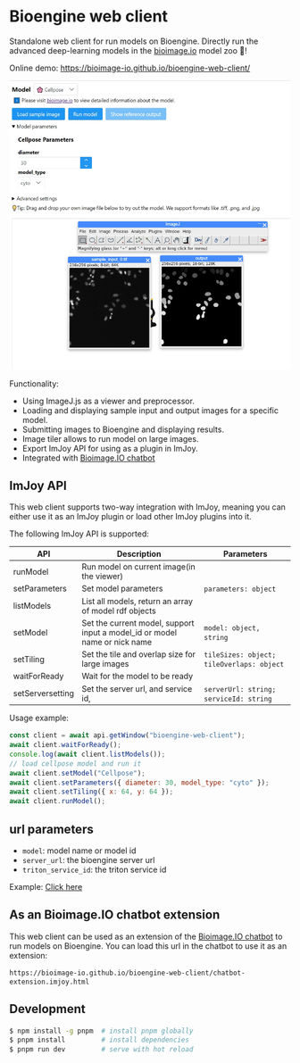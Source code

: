 # Bioengine web client

Standalone web client for run models on Bioengine.
Directly run the advanced deep-learning models in the [bioimage.io](https://bioimage.io/#/) model zoo 🦒!

Online demo: https://bioimage-io.github.io/bioengine-web-client/

![demo](./screenshot_bwc.png)

Functionality:

- Using ImageJ.js as a viewer and preprocessor.
- Loading and displaying sample input and output images for a specific model.
- Submitting images to Bioengine and displaying results.
- Image tiler allows to run model on large images.
- Export ImJoy API for using as a plugin in ImJoy.
- Integrated with [Bioimage.IO chatbot](https://github.com/bioimage-io/bioimageio-chatbot/)

## ImJoy API

This web client supports two-way integration with ImJoy, meaning you can either use it as an ImJoy plugin or load other ImJoy plugins into it.

The following ImJoy API is supported:

| API           | Description                                                                | Parameters                                |
| ------------- | -------------------------------------------------------------------------- | ----------------------------------------- |
| runModel      | Run model on current image(in the viewer)                                  |                                           |
| setParameters | Set model parameters                                                       | `parameters: object`                      |
| listModels    | List all models, return an array of model rdf objects                      |                                           |
| setModel      | Set the current model, support input a model_id or model name or nick name | `model: object, string`                   |
| setTiling     | Set the tile and overlap size for large images                             | `tileSizes: object; tileOverlaps: object` |
| waitForReady  | Wait for the model to be ready                                             |                                           |
| setServersetting  | Set the server url, and service id,                                    | `serverUrl: string; serviceId: string`    |

Usage example:

```javascript
const client = await api.getWindow("bioengine-web-client");
await client.waitForReady();
console.log(await client.listModels());
// load cellpose model and run it
await client.setModel("Cellpose");
await client.setParameters({ diameter: 30, model_type: "cyto" });
await client.setTiling({ x: 64, y: 64 });
await client.runModel();
```

## url parameters

- `model`: model name or model id
- `server_url`: the bioengine server url
- `triton_service_id`: the triton service id

Example: [Click here](https://bioimage-io.github.io/bioengine-web-client/?model=discreet-rooster&server_url=https://ai.imjoy.io&triton_service_id=triton-client)


## As an Bioimage.IO chatbot extension

This web client can be used as an extension of the [Bioimage.IO chatbot](https://github.com/bioimage-io/bioimageio-chatbot/)
to run models on Bioengine.
You can load this url in the chatbot to use it as an extension:

```
https://bioimage-io.github.io/bioengine-web-client/chatbot-extension.imjoy.html
```

## Development

```bash
$ npm install -g pnpm  # install pnpm globally
$ pnpm install         # install dependencies
$ pnpm run dev         # serve with hot reload
```
